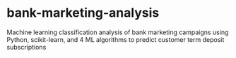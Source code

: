 # bank-marketing-analysis
Machine learning classification analysis of bank marketing campaigns using Python, scikit-learn, and 4 ML algorithms to predict customer term deposit subscriptions
